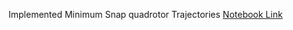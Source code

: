 Implemented Minimum Snap quadrotor Trajectories
[Notebook Link](https://deepnote.com/@raghavesh-viswanath-ebd7/MEAM-517-Homework-4-77c0b646-1d06-4657-bc11-06404b01c055)
